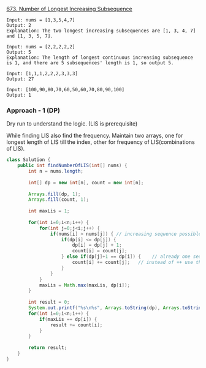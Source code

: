 [673. Number of Longest Increasing Subsequence](https://leetcode.com/problems/number-of-longest-increasing-subsequence/)

```text
Input: nums = [1,3,5,4,7]
Output: 2
Explanation: The two longest increasing subsequences are [1, 3, 4, 7] and [1, 3, 5, 7].
```

```text
Input: nums = [2,2,2,2,2]
Output: 5
Explanation: The length of longest continuous increasing subsequence is 1, and there are 5 subsequences' length is 1, so output 5.
```

```text
Input: [1,1,1,2,2,2,3,3,3]
Output: 27
```

```text
Input: [100,90,80,70,60,50,60,70,80,90,100]
Output: 1
```

### Approach - 1 (DP)

Dry run to understand the logic. (LIS is prerequisite)

While finding LIS also find the frequency. Maintain two arrays, one for longest length of LIS till the index, other for frequency of LIS(combinations of LIS).

```java
class Solution {
    public int findNumberOfLIS(int[] nums) {
        int n = nums.length;
        
        int[] dp = new int[n], count = new int[n];
        
        Arrays.fill(dp, 1);
        Arrays.fill(count, 1);
        
        int maxLis = 1;
        
        for(int i=0;i<n;i++) {
            for(int j=0;j<i;j++) {
                if(nums[i] > nums[j]) { // increasing sequence possible
                    if(dp[i] <= dp[j]) {
                        dp[i] = dp[j] + 1;
                        count[i] = count[j];
                    } else if(dp[j]+1 == dp[i]) {    // already one sequence exist
                        count[i] += count[j];   // instead of ++ use this
                    }
                }
            }
            maxLis = Math.max(maxLis, dp[i]);            
        }
        
        int result = 0;
        System.out.printf("%s\n%s", Arrays.toString(dp), Arrays.toString(count));
        for(int i=0;i<n;i++) {
            if(maxLis == dp[i]) {
                result += count[i];
            }
        }
        
        return result;
    }
}
```